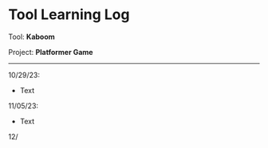 # Tool Learning Log

Tool: **Kaboom**

Project: **Platformer Game**

---

10/29/23:
* Text

11/05/23:
* Text

12/

<!--
* Links you used today (websites, videos, etc)
* Things you tried, progress you made, etc
* Challenges, a-ha moments, etc
* Questions you still have
* What you're going to try next
-->
